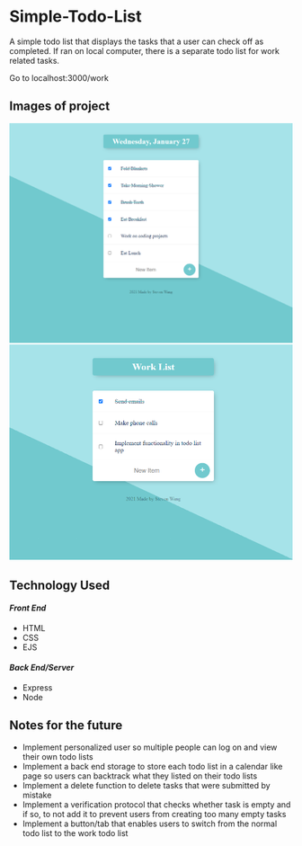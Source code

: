 # Simple-Todo-List
A simple todo list that displays the tasks that a user can check off as 
completed. If ran on local computer, there is a separate todo list for
work related tasks.

Go to localhost:3000/work

## Images of project
![alt text](https://github.com/wangscs/Simple-Todo-List/blob/master/images/HomePage.PNG?raw=true)
![alt text](https://github.com/wangscs/Simple-Todo-List/blob/master/images/WorkPage.PNG?raw=true)

## Technology Used

#### _Front End_
* HTML
* CSS
* EJS

#### _Back End/Server_
* Express
* Node

## Notes for the future
* Implement personalized user so multiple people can log on and view
their own todo lists
* Implement a back end storage to store each todo list in a calendar
like page so users can backtrack what they listed on their todo lists
* Implement a delete function to delete tasks that were submitted by
mistake
* Implement a verification protocol that checks whether task is empty 
and if so, to not add it to prevent users from creating too many empty
tasks
* Implement a button/tab that enables users to switch from the normal
todo list to the work todo list